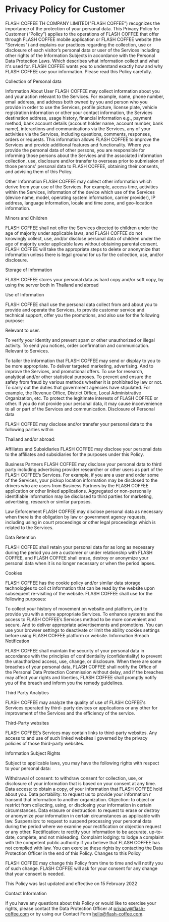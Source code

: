 # Privacy Policy for Customer


FLASH COFFEE TH COMPANY LIMITED("FLASH COFFEE") recognizes the importance of the protection of your personal data. This Privacy Policy for Customer (“Policy”) applies to the operations of FLASH COFFEE that offer through FLASH COFFEE mobile application or FLASH COFFEE website (the "Services") and explains our practices regarding the collection, use or disclosure of each visitor’s personal data or user of the Services including other rights of the Information Subjects in accordance with the Personal Data Protection Laws. Which describes what information collect and what it's used for. FLASH COFFEE wants you to understand exactly how and why FLASH COFFEE use your information. Please read this Policy carefully.

Collection of Personal data

Information About User
FLASH COFFEE may collect information about you and your action relevant to the Services. For example, name, phone number, email address, and address both owned by you and person who you provide in order to use the Services, profile picture, license plate, vehicle registration information or other your contact information, the Services destination address, usage history, financial information e.g., payment method, bank account details (account holder name, account number, bank name), interactions and communications via the Services, any of your activities via the Services, including questions, comments, responses, orders or requests. This information allows FLASH COFFEE to improve the Services and provide additional features and functionality. Where you provide the personal data of other persons, you are responsible for informing those persons about the Services and the associated information collection, use, disclosure and/or transfer to overseas prior to submission of those persons' personal data to FLASH COFFEE, obtaining their consents, and advising them of this Policy.

Other Information
FLASH COFFEE may collect other information which derive from your use of the Services. For example, access time, activities within the Services, information of the device which use of the Services (device name, model, operating system information, carrier provider), IP address, language information, locale and time zone, and geo-location information.

Minors and Children

FLASH COFFEE shall not offer the Services directed to children under the age of majority under applicable laws, and FLASH COFFEE do not knowingly collect, use, and/or disclose personal data of children under the age of majority under applicable laws without obtaining parental consent. FLASH COFFEE will take the appropriate steps to delete or anonymize that information unless there is legal ground for us for the collection, use, and/or disclosure.

Storage of Information

FLASH COFFEE stores your personal data as hard copy and/or soft copy, by using the server both in Thailand and abroad

Use of Information

FLASH COFFEE shall use the personal data collect from and about you to provide and operate the Services, to provide customer service and technical support, offer you the promotions, and also use for the following purpose:

Relevant to user.

To verify your identity and prevent spam or other unauthorized or illegal activity.
To send you notices, order confirmation and communication.
Relevant to Services.

To tailor the information that FLASH COFFEE may send or display to you to be more appropriate.
To deliver targeted marketing, advertising. And to improve the Services, and promotional offers.
To use for research, analytical and/or other statistical purposes.
To prevent and ensure the safety from fraud by various methods whether it is prohibited by law or not.
To carry out the duties that government agencies have stipulated. For example, the Revenue Office, District Office, Local Administrative Organization, etc.
To protect the legitimate interests of FLASH COFFEE or other. If you do not provide your personal data, it may cause inconvenience to all or part of the Services and communication.
Disclosure of Personal data

FLASH COFFEE may disclose and/or transfer your personal data to the following parties within

Thailand and/or abroad:

Affiliates and Subsidiaries
FLASH COFFEE may disclose your personal data to the affiliates and subsidiaries for the purposes under this Policy.

Business Partners
FLASH COFFEE may disclose your personal data to third party including advertising provider researcher or other users as part of the FLASH COFFEE’s Services. For example, if you are a user and order some of the Services, your pickup location information may be disclosed to the drivers who are users from Business Partners by the FLASH COFFEE application or other linked applications. Aggregated or non-personally identifiable information may be disclosed to third parties for marketing, advertising, research or similar purposes.

Law Enforcement
FLASH COFFEE may disclose personal data as necessary when there is the obligation by law or government agency requests, including using in court proceedings or other legal proceedings which is related to the Services.

Data Retention

FLASH COFFEE shall retain your personal data for as long as necessary during the period you are a customer or under relationship with FLASH COFFEE, and FLASH COFFEE shall erase, destroy or anonymize your personal data when it is no longer necessary or when the period lapses.

Cookies

FLASH COFFEE has the cookie policy and/or similar data storage technologies to coll ct information that can be read by the website upon subsequent re-visiting of the website. FLASH COFFEE shall use for the following purposes:

To collect your history of movement on website and platform, and to provide you with a more appropriate Services.
To enhance systems and the access to FLASH COFFEE’s Services method to be more convenient and secure. And to deliver appropriate advertisements and promotions. You can use your browser settings to deactivate or limit the ability cookies settings before using FLASH COFFEE platform or website.
Information Breach Notification

FLASH COFFEE shall maintain the security of your personal data in accordance with the principles of confidentiality (confidentiality) to prevent the unauthorized access, use, change, or disclosure. When there are some breaches of your personal data, FLASH COFFEE shall notify the Office of the Personal Data Protection Commission without delay, and if the breaches may affect your rights and liberties, FLASH COFFEE shall promptly notify you of the breach and inform you the remedy guidelines.

Third Party Analytics

FLASH COFFEE may analyze the quality of use of FLASH COFFEE's Services operated by third- party devices or applications or any other for improvement of the Services and the efficiency of the service.

Third-Party websites

FLASH COFFEE’s Services may contain links to third-party websites. Any access to and use of such linked websites i governed by the privacy policies of those third-party websites.

Information Subject Rights

Subject to applicable laws, you may have the following rights with respect to your personal data:

Withdrawal of consent: to withdraw consent for collection, use, or disclosure of your information that is based on your consent at any time.
Data access: to obtain a copy, of your information that FLASH COFFEE hold about you.
Data portability: to request us to provide your information r transmit that information to another organization.
Objection: to object or restrict from collecting, using, or disclosing your information in certain circumstances.
Data erasure or destruction: to request to erase or destroy or anonymize your information in certain circumstances as applicable with law.
Suspension: to request to suspend processing your personal data during the period where we examine your rectification or objection request or any other.
Rectification: to rectify your information to be accurate, up-to-date, complete, and not misleading.
Complaint lodging: to lodge a complaint with the competent public authority if you believe that FLASH COFFEE has not complied with law. You can exercise these rights by contacting the Data Protection Officer in the end of this Policy.
Changes to this Policy

FLASH COFFEE may change this Policy from time to time and will notify you of such change. FLASH COFFEE will ask for your consent for any change that your consent is needed.

This Policy was last updated and effective on 15 February 2022

Contact Information

If you have any questions about this Policy or would like to exercise your rights, please contact the Data Protection Officer at [privacy@flash-coffee.com](mailto:privacy@flash-coffee.com) or by using our Contact Form [hello@flash-coffee.com](mailto:hello@flash-coffee.com).